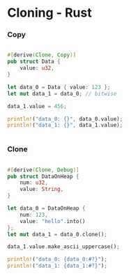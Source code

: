 # Cloning - Rust

### Copy

<div style="display: flex; justify-content: center; gap: 20px;">
<div style="flex-basis: 50%; flex: 1 0;">

```rust
#[derive(Clone, Copy)]
pub struct Data {
    value: u32,
}

let data_0 = Data { value: 123 };
let mut data_1 = data_0; // bitwise

data_1.value = 456;

println!("data_0: {}", data_0.value);
println!("data_1: {}", data_1.value);
```

</div>
<div style="flex-basis: 50%; flex: 1 0;">

<object
    type="image/svg+xml"
    data="cloning_rust_copy.svg"
    width="150"></object>
<small>[](https://azriel.im/dot_ix/?src=LQhQAsEsFMCcENYGNwE8BcoAEXzXgA6Y456ED6AzgC6yQB2A5ulgN4C%2B2WN8SA1sRI9%2B5AG6JyABhYcuOYXzESAjDM6h6AewAm0cvXgBbaJUEKWAIgA8AIwB8AZWq8%2BVgPT2LXMkRzX7ABL4BO6eXApKsFKWJMoATADMXvLOIuJRqlgWsYnJuMFUtAzMWQB05RVeoNDajCZmqYrpUuTkPoV0TCwA2hHNkgA0%2BRQ0nYwAuqCg1HjGDagANvVyWFq65LoAZvAArgvUpmxY0AAetPAsAORIO7CUmrDABJoM1HBYsJo79LrawAuMS5YTgkY61PRbXb7Q6sY5nBBXKDaXT0IEgoSNSLRLAAMgUR0o4EIeiQmgWDyulD4qDRKz6Khk3CJBBJZIpWEuBFuBCWtNB7VGxUZp3OLCRKOBKwWkEY4GoLBx0tl1BWOE2kAWCyoRPWWlghngCyuykkkkuqqw6s12vg63AmlEcCuAFYzRarVrCba9JtNDdDpcTW7QWqNZ6dXpeNRII7jabzSHuLRNHw9F7dQ8DUaOQAWeMW0YptMRtoOp0chL5xOF1M29ZRmPQF1VkM1tPURZNrDaTTUN7aC0EW3aIUVhMYlyCUFWKwsABUSrlBeZrPJsBYNgWO2gKx8U5IM-ni5V1ZX5FJa5YqGgms0AHdQEA)</small>

</div>
</div>

### Clone

<div style="display: flex; justify-content: center; gap: 20px;">
<div style="flex-basis: 50%; flex: 1 0;">

```rust
#[derive(Clone, Debug)]
pub struct DataOnHeap {
    num: u32,
    value: String,
}

let data_0 = DataOnHeap {
    num: 123,
    value: "hello".into()
};
let mut data_1 = data_0.clone();

data_1.value.make_ascii_uppercase();

println!("data_0: {data_0:#?}");
println!("data_1: {data_1:#?}");
```

</div>
<div style="flex-basis: 50%; flex: 1 0;">

<object
    type="image/svg+xml"
    data="cloning_rust_clone.svg"
    width="150"></object>
<small>[](https://azriel.im/dot_ix/?src=LQhQAsEsFMCcENYGNwE8BcoAEXzXgA6Y456ED6AzgC6yQB2A5uQAzpYDeAvtiWQVVoNmARnbdeNeEgDWxElNnkAbolbieJLIpkq1Yzj1D0A9gBNo5evAC20SvJ3sARAB4ARgD4AytWkzXAHovZ15%2Bdiw3LwAJfAIgkMk-JQAzegicZxt4BgAKAEpQnB09WHVIkhEAJgBmD1hAzxYADwB2Fg6i7WTdVTKDZ0ra%2BsaW9pYADi7%2BQTomcucAHWc8ABtVk2XpuNnhcgHl6IBRABkTgHkt0FBoM0Z7Rx7S1nJyGZo55jYsAG0SvtYABpcDsPnsWABdJL%2BZ4iV7vITzAx-J4AkTAhGffZQ0DUPB2R6oVYPXg4UwWcgWFLwACuq2oDk4WGgzVo8HYAHIkDTYJQTLBgAQTAxqHAsLATDT6BYzMBVowOVhNCRbvdKdBqXSGeJmayEJzubz%2BYLhfRRbBFcriqi1N8AGT8yCMBjwVZMyjgQiWJAmDawTmUGSoS2k7owtHsO1IDb0aDuz0Eb2%2B-mcgg8gjEkNaTHg9gAKkdzusq1DOaR%2BejJljodWTvA1EjtcY9dDOBSkHWVE9FNMsGyq05Ig6HNbWHbnY98Ap4BMyjgnIArCwR1o2x3Vl2p5YUiZuYyOUPl6PxxvJxTpNRIHPB8PRx8TDJLGfLL3%2B5yACy31fdCWPzfT2d5ywDkai-Vd7z-Z9yAvK9oEXMCtAgp9qCJOCsDMExqFFMxRwIKczGETkahXBQenkLRXFcfMmxbb9J0TcgfT9dh3FWGloFLOJyJISjqLrag7wTJNmKwVBoHWEwAHdri0VVLBohssDtOTyAUu9aAfJ9uxffk32A8YSK0E9-x0vtXXgo9EJtMoWHhUFES%2BbicF4rA8xUtS6KExjk39LBWPY0N-n0OyKDBctRxcty7nk-jBK9byRLTWAMw4oA)</small>


</div>
</div>
